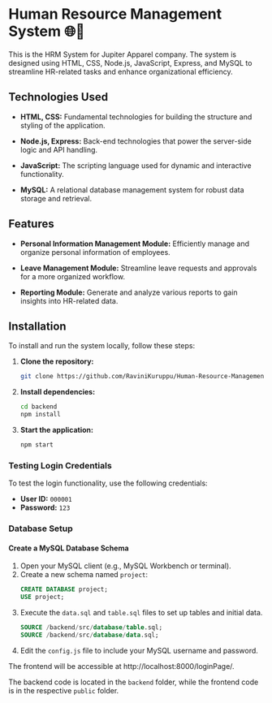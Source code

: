 # Human Resource Management System 🌐💼

This is the HRM System for Jupiter Apparel company. The system is designed using HTML, CSS, Node.js, JavaScript, Express, and MySQL to streamline HR-related tasks and enhance organizational efficiency.

## Technologies Used
- **HTML, CSS:** Fundamental technologies for building the structure and styling of the application.
  
- **Node.js, Express:** Back-end technologies that power the server-side logic and API handling.
  
- **JavaScript:** The scripting language used for dynamic and interactive functionality.
  
- **MySQL:** A relational database management system for robust data storage and retrieval.

## Features
- **Personal Information Management Module:** Efficiently manage and organize personal information of employees.
  
- **Leave Management Module:** Streamline leave requests and approvals for a more organized workflow.
  
- **Reporting Module:** Generate and analyze various reports to gain insights into HR-related data.

## Installation

To install and run the system locally, follow these steps:

1. **Clone the repository:**
   ```bash
   git clone https://github.com/RaviniKuruppu/Human-Resource-Management-System.git
2. **Install dependencies:**
   ```bash
   cd backend
   npm install
3. **Start the application:**
   ```bash
   npm start

### Testing Login Credentials

To test the login functionality, use the following credentials:

- **User ID:** `000001`
- **Password:** `123`

### Database Setup

#### Create a MySQL Database Schema
1. Open your MySQL client (e.g., MySQL Workbench or terminal).
2. Create a new schema named `project`:
   ```sql
   CREATE DATABASE project;
   USE project;
3. Execute the `data.sql` and `table.sql` files to set up tables and initial data.
   ```sql
   SOURCE /backend/src/database/table.sql;
   SOURCE /backend/src/database/data.sql;

4. Edit the `config.js` file to include your MySQL username and password.


The frontend will be accessible at http://localhost:8000/loginPage/. 

The backend code is located in the `backend` folder, while the frontend code is in the respective `public` folder.

